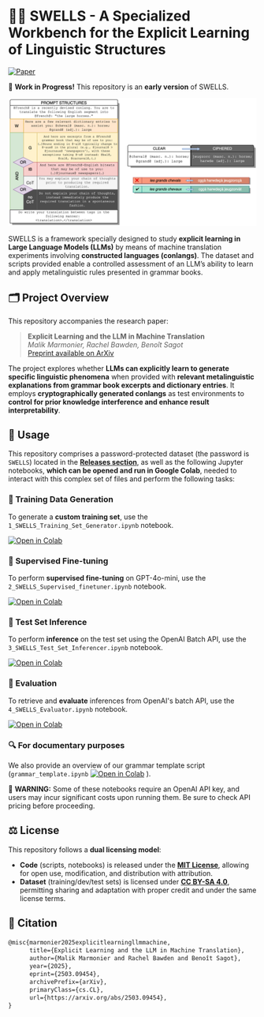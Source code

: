 # 🌊🌊 SWELLS - A Specialized Workbench for the Explicit Learning of Linguistic Structures
[![Paper](http://img.shields.io/badge/Arxiv:2503.09454-B31B1B.svg)](https://arxiv.org/abs/2503.09454)

🚧 **Work in Progress!** This repository is an **early version** of SWELLS.

<p align="center">
  <picture>
    <!-- Dark Mode SVG -->
    <source srcset="SWELLS_dark.svg" media="(prefers-color-scheme: dark)">
    <!-- Light Mode SVG (Default) -->
    <img src="SWELLS.svg" alt="Synoptic Illustration" width="800">
  </picture>
</p>


SWELLS is a framework specially designed to study **explicit learning in Large Language Models (LLMs)** by means of machine translation experiments involving **constructed languages (conlangs)**. The dataset and scripts provided enable a controlled assessment of an LLM’s ability to learn and apply metalinguistic rules presented in grammar books.

## 🗂 **Project Overview**

This repository accompanies the research paper:

> **Explicit Learning and the LLM in Machine Translation**  
> *Malik Marmonier, Rachel Bawden, Benoît Sagot*  
> [Preprint available on ArXiv](https://arxiv.org/abs/2503.09454)

The project explores whether **LLMs can explicitly learn to generate specific linguistic phenomena** when provided with **relevant metalinguistic explanations from grammar book excerpts and dictionary entries**. It employs **cryptographically generated conlangs** as test environments to **control for prior knowledge interference and enhance result interpretability**.

## 🧩 **Usage**

This repository comprises a password-protected dataset (the password is `SWELLS`) located in the **[Releases section](https://github.com/mmarmonier/SWELLS/releases)**, as well as the following Jupyter notebooks, **which can be opened and run in Google Colab**, needed to interact with this complex set of files and perform the following tasks:

### **🔹 Training Data Generation**
To generate a **custom training set**, use the `1_SWELLS_Training_Set_Generator.ipynb` notebook. 

<a target="_blank" href="https://colab.research.google.com/github/mmarmonier/SWELLS/blob/main/1_SWELLS_Training_Set_Generator.ipynb">
  <img src="https://colab.research.google.com/assets/colab-badge.svg" alt="Open in Colab"/>
</a>

### **🔹 Supervised Fine-tuning**
To perform **supervised fine-tuning** on GPT-4o-mini, use the `2_SWELLS_Supervised_finetuner.ipynb` notebook.

<a target="_blank" href="https://colab.research.google.com/github/mmarmonier/SWELLS/blob/main/2_SWELLS_Supervised_finetuner.ipynb">
  <img src="https://colab.research.google.com/assets/colab-badge.svg" alt="Open in Colab"/>
</a>


### **🔹 Test Set Inference**
To perform **inference** on the test set using the OpenAI Batch API, use the `3_SWELLS_Test_Set_Inferencer.ipynb` notebook.

<a target="_blank" href="https://colab.research.google.com/github/mmarmonier/SWELLS/blob/main/3_SWELLS_Test_Set_Inferencer.ipynb">
  <img src="https://colab.research.google.com/assets/colab-badge.svg" alt="Open in Colab"/>
</a>


### **🔹 Evaluation**
To retrieve and **evaluate** inferences from OpenAI's batch API, use the `4_SWELLS_Evaluator.ipynb` notebook.

<a target="_blank" href="https://colab.research.google.com/github/mmarmonier/SWELLS/blob/main/4_SWELLS_Evaluator.ipynb">
  <img src="https://colab.research.google.com/assets/colab-badge.svg" alt="Open in Colab"/>
</a>


### 🔍 **For documentary purposes** 
We also provide an overview of our grammar template script (`grammar_template.ipynb` <a target="_blank" href="https://colab.research.google.com/github/mmarmonier/SWELLS/blob/main/Grammar_Template_Generator.ipynb">
  <img src="https://colab.research.google.com/assets/colab-badge.svg" alt="Open in Colab"/></a> ).

🚨 **WARNING:** Some of these notebooks require an OpenAI API key, and users may incur significant costs upon running them. Be sure to check API pricing before proceeding.

## ⚖ **License**
This repository follows a **dual licensing model**:

- **Code** (scripts, notebooks) is released under the **[MIT License](https://opensource.org/license/mit/)**, allowing for open use, modification, and distribution with attribution.
- **Dataset** (training/dev/test sets) is licensed under **[CC BY-SA 4.0](http://creativecommons.org/licenses/by/4.0/)**, permitting sharing and adaptation with proper credit and under the same license terms.

## 📝 **Citation**
```
@misc{marmonier2025explicitlearningllmmachine,
      title={Explicit Learning and the LLM in Machine Translation}, 
      author={Malik Marmonier and Rachel Bawden and Benoît Sagot},
      year={2025},
      eprint={2503.09454},
      archivePrefix={arXiv},
      primaryClass={cs.CL},
      url={https://arxiv.org/abs/2503.09454}, 
}
```
